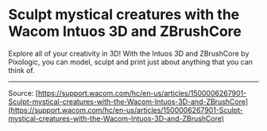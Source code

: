 # Sculpt mystical creatures with the Wacom Intuos 3D and ZBrushCore

Explore all of your creativity in 3D! With the Intuos 3D and ZBrushCore by Pixologic, you can model, sculpt and print just about anything that you can think of.

---
Source: [https://support.wacom.com/hc/en-us/articles/1500006267901-Sculpt-mystical-creatures-with-the-Wacom-Intuos-3D-and-ZBrushCore](https://support.wacom.com/hc/en-us/articles/1500006267901-Sculpt-mystical-creatures-with-the-Wacom-Intuos-3D-and-ZBrushCore)

